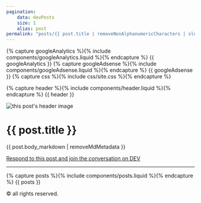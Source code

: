```yaml
---
pagination:
    data: devPosts
    size: 1
    alias: post
permalink: "posts/{{ post.title | removeNonAlphanumericCharacters | slug }}/"
---
```


<!DOCTYPE html>
<html lang="en">
<head>
    <meta charset="UTF-8">
    <meta name="viewport" content="width=device-width, initial-scale=1.0">
    <meta name="description" content="{{ post.description | removeQuotes }}">
    <meta name="keywords" content="{{ post.tag_list | listToString }}">
    <meta name="date" content="{{ post.published_at }}">
    <meta name="author" content="{{ devProfile.name }}">
    <link rel="icon" href="data:image/svg+xml,<svg xmlns=%22http://www.w3.org/2000/svg%22 viewBox=%220 0 100 100%22><text y=%22.9em%22 font-size=%2290%22>🦦</text></svg>">
    <link rel="preload" href="https://fonts.googleapis.com/css2?family=Roboto:wght@100;400;700&display=swap" rel="stylesheet">    
    <title>{{ post.title }}</title>
    {% capture googleAnalytics %}{% include components/googleAnalytics.liquid %}{% endcapture %}
    {{ googleAnalytics }}
    {% capture googleAdsense %}{% include components/googleAdsense.liquid %}{% endcapture %}
    {{ googleAdsense }}
</head>
<body>
{% capture css %}{% include css/site.css %}{% endcapture %}
<style>{{ css | cssmin | safe }}</style>

{% capture header %}{% include components/header.liquid %}{% endcapture %}
{{ header }}

<main>
    <img loading="lazy" src="{{ post.cover_image }}" alt="this post's header image">
    <h1 class="post__title">{{ post.title }}</h1>
    {{ post.body_markdown | removeMdMetadata }}

<a href="https://dev.to/{{ devProfile.username }}/{{ post.slug }}" rel="noreferrer"  target="_blank">Respond to this post and join the conversation on DEV</a>

<hr>
</main>
<aside>
    {% capture posts %}{% include components/posts.liquid %}{% endcapture %}
    {{ posts }}
</aside>
<footer>
    <p>&copy; all rights reserved.</p>
</footer>
</body>
</html>